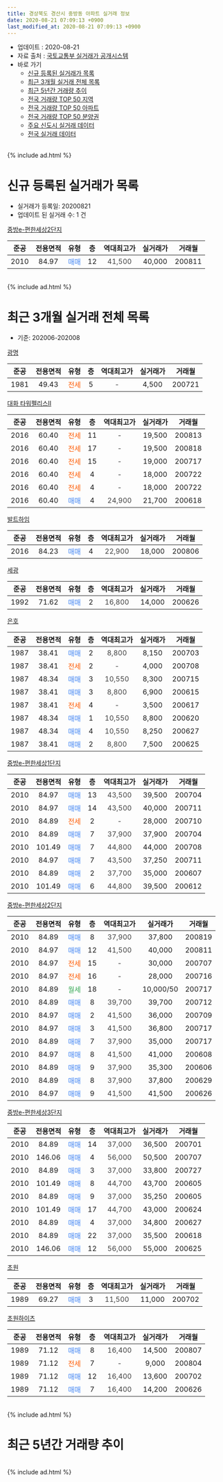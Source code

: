 ```yaml
---
title: 경상북도 경산시 중방동 아파트 실거래 정보
date: 2020-08-21 07:09:13 +0900
last_modified_at: 2020-08-21 07:09:13 +0900
---
```


* 업데이트 : 2020-08-21
* 자료 출처 : [국토교통부 실거래가 공개시스템](http://rt.molit.go.kr)
* 바로 가기
    * [신규 등록된 실거래가 목록](#신규-등록된-실거래가-목록)
    * [최근 3개월 실거래 전체 목록](#최근-3개월-실거래-전체-목록)
    * [최근 5년간 거래량 추이](#최근-5년간-거래량-추이)
    * [전국 거래량 TOP 50 지역](https://inasie.github.io/apt-trade-info/최근-3개월-전국에서-가장-거래가-많이-발생한-지역)
    * [전국 거래량 TOP 50 아파트](https://inasie.github.io/apt-trade-info/최근-3개월-전국에서-가장-거래가-많이-발생한-아파트)
    * [전국 거래량 TOP 50 분양권](https://inasie.github.io/apt-trade-info/최근-3개월-전국에서-가장-거래가-많이-발생한-분양권)
    * [주요 신도시 실거래 데이터](https://inasie.github.io/apt-trade-info/주요-신도시)
    * [전국 실거래 데이터](https://inasie.github.io/apt-trade-info/전국)
<br>
{% include ad.html %}
<br>

# 신규 등록된 실거래가 목록
* 실거래가 등록일: 20200821
* 업데이트 된 실거래 수: 1 건


[중방e-편한세상2단지](https://search.naver.com/search.naver?query=%EA%B2%BD%EC%83%81%EB%B6%81%EB%8F%84+%EA%B2%BD%EC%82%B0%EC%8B%9C+%EC%A4%91%EB%B0%A9%EB%8F%99+%EC%A4%91%EB%B0%A9e-%ED%8E%B8%ED%95%9C%EC%84%B8%EC%83%812%EB%8B%A8%EC%A7%80)

|준공|전용면적|유형|층|역대최고가|실거래가|거래월|
|:---:|:---:|:---:|:---:|:---:|:---:|:---:|
|2010|84.97|<span style="color:#4285f3">매매</span>|12|<span style="color:#444444">41,500</span>|40,000|200811|


<br>
{% include ad.html %}
<br>

# 최근 3개월 실거래 전체 목록
* 기준: 202006-202008


[광명](https://search.naver.com/search.naver?query=%EA%B2%BD%EC%83%81%EB%B6%81%EB%8F%84+%EA%B2%BD%EC%82%B0%EC%8B%9C+%EC%A4%91%EB%B0%A9%EB%8F%99+%EA%B4%91%EB%AA%85)

|준공|전용면적|유형|층|역대최고가|실거래가|거래월|
|:---:|:---:|:---:|:---:|:---:|:---:|:---:|
|1981|49.43|<span style="color:#ff5a00">전세</span>|5|<span style="color:#444444">-</span>|4,500|200721|

[대화 타워펠리스Ⅱ](https://search.naver.com/search.naver?query=%EA%B2%BD%EC%83%81%EB%B6%81%EB%8F%84+%EA%B2%BD%EC%82%B0%EC%8B%9C+%EC%A4%91%EB%B0%A9%EB%8F%99+%EB%8C%80%ED%99%94+%ED%83%80%EC%9B%8C%ED%8E%A0%EB%A6%AC%EC%8A%A4%E2%85%A1)

|준공|전용면적|유형|층|역대최고가|실거래가|거래월|
|:---:|:---:|:---:|:---:|:---:|:---:|:---:|
|2016|60.40|<span style="color:#ff5a00">전세</span>|11|<span style="color:#444444">-</span>|19,500|200813|
|2016|60.40|<span style="color:#ff5a00">전세</span>|17|<span style="color:#444444">-</span>|19,500|200818|
|2016|60.40|<span style="color:#ff5a00">전세</span>|15|<span style="color:#444444">-</span>|19,000|200717|
|2016|60.40|<span style="color:#ff5a00">전세</span>|4|<span style="color:#444444">-</span>|18,000|200722|
|2016|60.40|<span style="color:#ff5a00">전세</span>|4|<span style="color:#444444">-</span>|18,000|200722|
|2016|60.40|<span style="color:#4285f3">매매</span>|4|<span style="color:#444444">24,900</span>|21,700|200618|

[발트하임](https://search.naver.com/search.naver?query=%EA%B2%BD%EC%83%81%EB%B6%81%EB%8F%84+%EA%B2%BD%EC%82%B0%EC%8B%9C+%EC%A4%91%EB%B0%A9%EB%8F%99+%EB%B0%9C%ED%8A%B8%ED%95%98%EC%9E%84)

|준공|전용면적|유형|층|역대최고가|실거래가|거래월|
|:---:|:---:|:---:|:---:|:---:|:---:|:---:|
|2016|84.23|<span style="color:#4285f3">매매</span>|4|<span style="color:#444444">22,900</span>|18,000|200806|

[세광](https://search.naver.com/search.naver?query=%EA%B2%BD%EC%83%81%EB%B6%81%EB%8F%84+%EA%B2%BD%EC%82%B0%EC%8B%9C+%EC%A4%91%EB%B0%A9%EB%8F%99+%EC%84%B8%EA%B4%91)

|준공|전용면적|유형|층|역대최고가|실거래가|거래월|
|:---:|:---:|:---:|:---:|:---:|:---:|:---:|
|1992|71.62|<span style="color:#4285f3">매매</span>|2|<span style="color:#444444">16,800</span>|14,000|200626|

[은호](https://search.naver.com/search.naver?query=%EA%B2%BD%EC%83%81%EB%B6%81%EB%8F%84+%EA%B2%BD%EC%82%B0%EC%8B%9C+%EC%A4%91%EB%B0%A9%EB%8F%99+%EC%9D%80%ED%98%B8)

|준공|전용면적|유형|층|역대최고가|실거래가|거래월|
|:---:|:---:|:---:|:---:|:---:|:---:|:---:|
|1987|38.41|<span style="color:#4285f3">매매</span>|2|<span style="color:#444444">8,800</span>|8,150|200703|
|1987|38.41|<span style="color:#ff5a00">전세</span>|2|<span style="color:#444444">-</span>|4,000|200708|
|1987|48.34|<span style="color:#4285f3">매매</span>|3|<span style="color:#444444">10,550</span>|8,300|200715|
|1987|38.41|<span style="color:#4285f3">매매</span>|3|<span style="color:#444444">8,800</span>|6,900|200615|
|1987|38.41|<span style="color:#ff5a00">전세</span>|4|<span style="color:#444444">-</span>|3,500|200617|
|1987|48.34|<span style="color:#4285f3">매매</span>|1|<span style="color:#444444">10,550</span>|8,800|200620|
|1987|48.34|<span style="color:#4285f3">매매</span>|4|<span style="color:#444444">10,550</span>|8,250|200627|
|1987|38.41|<span style="color:#4285f3">매매</span>|2|<span style="color:#444444">8,800</span>|7,500|200625|

[중방e-편한세상1단지](https://search.naver.com/search.naver?query=%EA%B2%BD%EC%83%81%EB%B6%81%EB%8F%84+%EA%B2%BD%EC%82%B0%EC%8B%9C+%EC%A4%91%EB%B0%A9%EB%8F%99+%EC%A4%91%EB%B0%A9e-%ED%8E%B8%ED%95%9C%EC%84%B8%EC%83%811%EB%8B%A8%EC%A7%80)

|준공|전용면적|유형|층|역대최고가|실거래가|거래월|
|:---:|:---:|:---:|:---:|:---:|:---:|:---:|
|2010|84.97|<span style="color:#4285f3">매매</span>|13|<span style="color:#444444">43,500</span>|39,500|200704|
|2010|84.97|<span style="color:#4285f3">매매</span>|14|<span style="color:#444444">43,500</span>|40,000|200711|
|2010|84.89|<span style="color:#ff5a00">전세</span>|2|<span style="color:#444444">-</span>|28,000|200710|
|2010|84.89|<span style="color:#4285f3">매매</span>|7|<span style="color:#444444">37,900</span>|37,900|200704|
|2010|101.49|<span style="color:#4285f3">매매</span>|7|<span style="color:#444444">44,800</span>|44,000|200708|
|2010|84.97|<span style="color:#4285f3">매매</span>|7|<span style="color:#444444">43,500</span>|37,250|200711|
|2010|84.89|<span style="color:#4285f3">매매</span>|2|<span style="color:#444444">37,700</span>|35,000|200607|
|2010|101.49|<span style="color:#4285f3">매매</span>|6|<span style="color:#444444">44,800</span>|39,500|200612|

[중방e-편한세상2단지](https://search.naver.com/search.naver?query=%EA%B2%BD%EC%83%81%EB%B6%81%EB%8F%84+%EA%B2%BD%EC%82%B0%EC%8B%9C+%EC%A4%91%EB%B0%A9%EB%8F%99+%EC%A4%91%EB%B0%A9e-%ED%8E%B8%ED%95%9C%EC%84%B8%EC%83%812%EB%8B%A8%EC%A7%80)

|준공|전용면적|유형|층|역대최고가|실거래가|거래월|
|:---:|:---:|:---:|:---:|:---:|:---:|:---:|
|2010|84.89|<span style="color:#4285f3">매매</span>|8|<span style="color:#444444">37,900</span>|37,800|200819|
|2010|84.97|<span style="color:#4285f3">매매</span>|12|<span style="color:#444444">41,500</span>|40,000|200811|
|2010|84.97|<span style="color:#ff5a00">전세</span>|15|<span style="color:#444444">-</span>|30,000|200707|
|2010|84.97|<span style="color:#ff5a00">전세</span>|16|<span style="color:#444444">-</span>|28,000|200716|
|2010|84.89|<span style="color:#34a853">월세</span>|18|<span style="color:#444444">-</span>|10,000/50|200717|
|2010|84.89|<span style="color:#4285f3">매매</span>|8|<span style="color:#444444">39,700</span>|39,700|200712|
|2010|84.97|<span style="color:#4285f3">매매</span>|2|<span style="color:#444444">41,500</span>|36,000|200709|
|2010|84.97|<span style="color:#4285f3">매매</span>|3|<span style="color:#444444">41,500</span>|36,800|200717|
|2010|84.89|<span style="color:#4285f3">매매</span>|7|<span style="color:#444444">37,900</span>|35,000|200717|
|2010|84.97|<span style="color:#4285f3">매매</span>|8|<span style="color:#444444">41,500</span>|41,000|200608|
|2010|84.89|<span style="color:#4285f3">매매</span>|9|<span style="color:#444444">37,900</span>|35,300|200606|
|2010|84.89|<span style="color:#4285f3">매매</span>|8|<span style="color:#444444">37,900</span>|37,800|200629|
|2010|84.97|<span style="color:#4285f3">매매</span>|9|<span style="color:#444444">41,500</span>|41,500|200626|

[중방e-편한세상3단지](https://search.naver.com/search.naver?query=%EA%B2%BD%EC%83%81%EB%B6%81%EB%8F%84+%EA%B2%BD%EC%82%B0%EC%8B%9C+%EC%A4%91%EB%B0%A9%EB%8F%99+%EC%A4%91%EB%B0%A9e-%ED%8E%B8%ED%95%9C%EC%84%B8%EC%83%813%EB%8B%A8%EC%A7%80)

|준공|전용면적|유형|층|역대최고가|실거래가|거래월|
|:---:|:---:|:---:|:---:|:---:|:---:|:---:|
|2010|84.89|<span style="color:#4285f3">매매</span>|14|<span style="color:#444444">37,000</span>|36,500|200701|
|2010|146.06|<span style="color:#4285f3">매매</span>|4|<span style="color:#444444">56,000</span>|50,500|200707|
|2010|84.89|<span style="color:#4285f3">매매</span>|3|<span style="color:#444444">37,000</span>|33,800|200727|
|2010|101.49|<span style="color:#4285f3">매매</span>|8|<span style="color:#444444">44,700</span>|43,700|200605|
|2010|84.89|<span style="color:#4285f3">매매</span>|9|<span style="color:#444444">37,000</span>|35,250|200605|
|2010|101.49|<span style="color:#4285f3">매매</span>|17|<span style="color:#444444">44,700</span>|43,000|200624|
|2010|84.89|<span style="color:#4285f3">매매</span>|4|<span style="color:#444444">37,000</span>|34,800|200627|
|2010|84.89|<span style="color:#4285f3">매매</span>|22|<span style="color:#444444">37,000</span>|35,500|200618|
|2010|146.06|<span style="color:#4285f3">매매</span>|12|<span style="color:#444444">56,000</span>|55,000|200625|


<script async src="//pagead2.googlesyndication.com/pagead/js/adsbygoogle.js"></script>
<!-- 기본 -->
<ins class="adsbygoogle"
     style="display:block"
     data-ad-client="ca-pub-2446590836940007"
     data-ad-slot="1659523306"
     data-ad-format="auto"
     data-full-width-responsive="true"></ins>
<script>
(adsbygoogle = window.adsbygoogle || []).push({});
</script>


[초원](https://search.naver.com/search.naver?query=%EA%B2%BD%EC%83%81%EB%B6%81%EB%8F%84+%EA%B2%BD%EC%82%B0%EC%8B%9C+%EC%A4%91%EB%B0%A9%EB%8F%99+%EC%B4%88%EC%9B%90)

|준공|전용면적|유형|층|역대최고가|실거래가|거래월|
|:---:|:---:|:---:|:---:|:---:|:---:|:---:|
|1989|69.27|<span style="color:#4285f3">매매</span>|3|<span style="color:#444444">11,500</span>|11,000|200702|

[초원하이츠](https://search.naver.com/search.naver?query=%EA%B2%BD%EC%83%81%EB%B6%81%EB%8F%84+%EA%B2%BD%EC%82%B0%EC%8B%9C+%EC%A4%91%EB%B0%A9%EB%8F%99+%EC%B4%88%EC%9B%90%ED%95%98%EC%9D%B4%EC%B8%A0)

|준공|전용면적|유형|층|역대최고가|실거래가|거래월|
|:---:|:---:|:---:|:---:|:---:|:---:|:---:|
|1989|71.12|<span style="color:#4285f3">매매</span>|8|<span style="color:#444444">16,400</span>|14,500|200807|
|1989|71.12|<span style="color:#ff5a00">전세</span>|7|<span style="color:#444444">-</span>|9,000|200804|
|1989|71.12|<span style="color:#4285f3">매매</span>|12|<span style="color:#444444">16,400</span>|13,600|200702|
|1989|71.12|<span style="color:#4285f3">매매</span>|7|<span style="color:#444444">16,400</span>|14,200|200626|


<br>
{% include ad.html %}
<br>

# 최근 5년간 거래량 추이


<div style="width:100%;">
    <canvas id="deal_progress" height="200"></canvas>
</div>

<script>
new Chart(document.getElementById("deal_progress"), {
    type: 'line',
    data: {
        labels: ['201508','201509','201510','201511','201512','201601','201602','201603','201604','201605','201606','201607','201608','201609','201610','201611','201612','201701','201702','201703','201704','201705','201706','201707','201708','201709','201710','201711','201712','201801','201802','201803','201804','201805','201806','201807','201808','201809','201810','201811','201812','201901','201902','201903','201904','201905','201906','201907','201908','201909','201910','201911','201912','202001','202002','202003','202004','202005','202006','202007','202008'],
        datasets: [{
            label: '매매',
            pointRadius: 1,
            data: [8, 12, 5, 3, 4, 5, 20, 2, 16, 7, 11, 5, 11, 8, 16, 21, 9, 6, 12, 6, 8, 6, 13, 21, 32, 25, 15, 14, 9, 8, 16, 19, 11, 6, 8, 7, 11, 7, 13, 4, 7, 11, 9, 9, 8, 7, 12, 10, 18, 15, 19, 15, 9, 20, 14, 4, 12, 18, 19, 16, 4],
            borderColor: "rgba(255, 201, 14, 1)",
            backgroundColor: "rgba(255, 201, 14, 0.5)",
            fill: false,
            lineTension: 0
        },{
            label: '전월세',
            pointRadius: 1,
            data: [6, 8, 6, 3, 4, 9, 8, 12, 13, 6, 11, 14, 6, 7, 11, 7, 14, 5, 9, 13, 8, 7, 11, 6, 4, 11, 11, 13, 6, 8, 4, 6, 10, 11, 4, 4, 5, 5, 9, 8, 7, 10, 16, 3, 11, 5, 4, 10, 8, 5, 3, 8, 9, 2, 8, 3, 9, 9, 1, 9, 3],
            borderColor: "rgba(0, 141, 185, 1)",
            backgroundColor: "rgba(0, 141, 185, 0.5)",
            fill: false,
            lineTension: 0
        }
        ]
    },
    options: {
        responsive: true,
        title: {
            display: false
        },
        tooltips: {
            mode: 'index',
            intersect: false
        },
        hover: {
            mode: 'nearest',
            intersect: true
        },
        scales: {
            xAxes: [{
                display: true,
                scaleLabel: {
                    display: true,
                    labelString: '년/월'
                }
            }],
            yAxes: [{
                display: true,
                ticks: {
                    suggestedMin: 0,
                },
                scaleLabel: {
                    display: true,
                    labelString: '실거래 수'
                }
            }]
        }
    }
});

</script>


<br>
{% include ad.html %}
<br>

